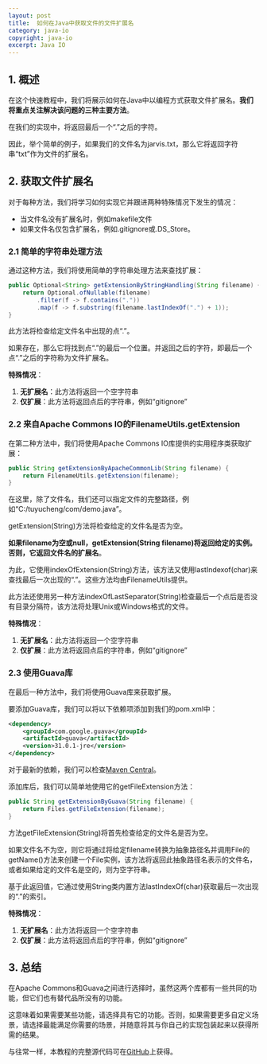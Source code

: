 ```yaml
---
layout: post
title:  如何在Java中获取文件的文件扩展名
category: java-io
copyright: java-io
excerpt: Java IO
---
```


## 1. 概述

在这个快速教程中，我们将展示如何在Java中以编程方式获取文件扩展名。**我们将重点关注解决该问题的三种主要方法**。

在我们的实现中，将返回最后一个“.”之后的字符。

因此，举个简单的例子，如果我们的文件名为jarvis.txt，那么它将返回字符串“txt”作为文件的扩展名。

## 2. 获取文件扩展名

对于每种方法，我们将学习如何实现它并跟进两种特殊情况下发生的情况：

-   当文件名没有扩展名时，例如makefile文件
-   如果文件名仅包含扩展名，例如.gitignore或.DS_Store。

### 2.1 简单的字符串处理方法

通过这种方法，我们将使用简单的字符串处理方法来查找扩展：

```java
public Optional<String> getExtensionByStringHandling(String filename) {
    return Optional.ofNullable(filename)
        .filter(f -> f.contains("."))
        .map(f -> f.substring(filename.lastIndexOf(".") + 1));
}
```

此方法将检查给定文件名中出现的点“.”。

如果存在，那么它将找到点“.”的最后一个位置。并返回之后的字符，即最后一个点“.”之后的字符称为文件扩展名。

**特殊情况**：

1.  **无扩展名**：此方法将返回一个空字符串
2.  **仅扩展**：此方法将返回点后的字符串，例如“gitignore”

### 2.2 来自Apache Commons IO的FilenameUtils.getExtension

在第二种方法中，我们将使用Apache Commons IO库提供的实用程序类获取扩展：

```java
public String getExtensionByApacheCommonLib(String filename) {
    return FilenameUtils.getExtension(filename);
}
```

在这里，除了文件名，我们还可以指定文件的完整路径，例如“C:/tuyucheng/com/demo.java”。

getExtension(String)方法将检查给定的文件名是否为空。

**如果filename为空或null，getExtension(String filename)将返回给定的实例。否则，它返回文件名的扩展名**。

为此，它使用indexOfExtension(String)方法，该方法又使用lastIndexof(char)来查找最后一次出现的“.”。这些方法均由FilenameUtils提供。

此方法还使用另一种方法indexOfLastSeparator(String)检查最后一个点后是否没有目录分隔符，该方法将处理Unix或Windows格式的文件。

**特殊情况**：

1.  **无扩展名**：此方法将返回一个空字符串
2.  **仅扩展**：此方法将返回点后的字符串，例如“gitignore”

### 2.3 使用Guava库

在最后一种方法中，我们将使用Guava库来获取扩展。

要添加Guava库，我们可以将以下依赖项添加到我们的pom.xml中：

```xml
<dependency>
    <groupId>com.google.guava</groupId>
    <artifactId>guava</artifactId>
    <version>31.0.1-jre</version>
</dependency>
```

对于最新的依赖，我们可以检查[Maven Central](https://mvnrepository.com/artifact/com.google.guava/guava)。

添加库后，我们可以简单地使用它的getFileExtension方法：

```java
public String getExtensionByGuava(String filename) {
    return Files.getFileExtension(filename);
}
```

方法getFileExtension(String)将首先检查给定的文件名是否为空。

如果文件名不为空，则它将通过将给定filename转换为抽象路径名并调用File的getName()方法来创建一个File实例，该方法将返回此抽象路径名表示的文件名，或者如果给定的文件名是空的，则为空字符串。

基于此返回值，它通过使用String类内置方法lastIndexOf(char)获取最后一次出现的“.”的索引。

**特殊情况**：

1.  **无扩展名**：此方法将返回一个空字符串
2.  **仅扩展**：此方法将返回点后的字符串，例如“gitignore”

## 3. 总结

在Apache Commons和Guava之间进行选择时，虽然这两个库都有一些共同的功能，但它们也有替代品所没有的功能。

这意味着如果需要某些功能，请选择具有它的功能。否则，如果需要更多自定义场景，请选择最能满足你需要的场景，并随意将其与你自己的实现包装起来以获得所需的结果。

与往常一样，本教程的完整源代码可在[GitHub](https://github.com/tuyucheng7/taketoday-tutorial4j/tree/master/java-core-modules/java-io-1)上获得。
